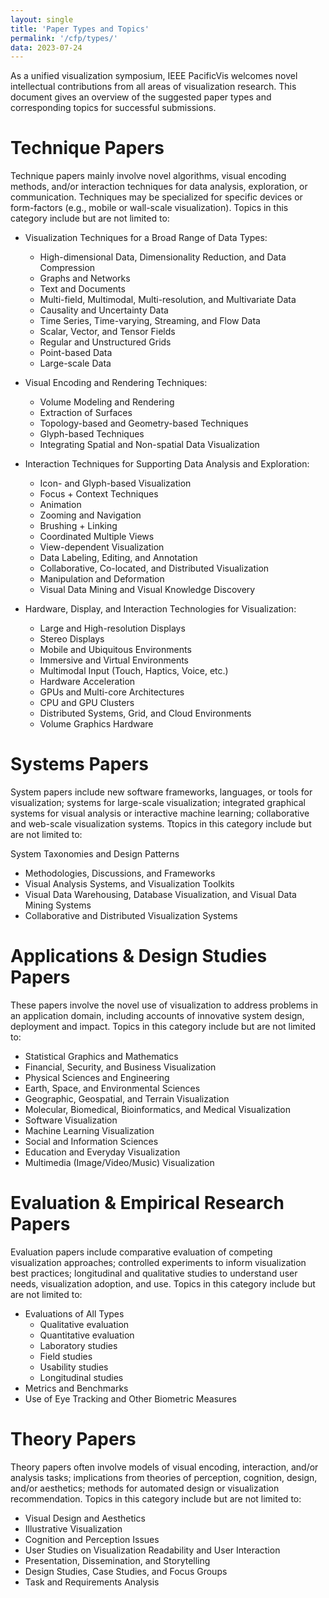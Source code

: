```yaml
---
layout: single
title: 'Paper Types and Topics'
permalink: '/cfp/types/'
data: 2023-07-24
---
```


As a unified visualization symposium, IEEE PacificVis welcomes novel intellectual contributions from all areas of visualization research. This document gives an overview of the suggested paper types and corresponding topics for successful submissions.

# Technique Papers

Technique papers mainly involve novel algorithms, visual encoding methods, and/or interaction techniques for data analysis, exploration, or communication. Techniques may be specialized for specific devices or form-factors (e.g., mobile or wall-scale visualization). Topics in this category include but are not limited to:

- Visualization Techniques for a Broad Range of Data Types:
    - High-dimensional Data, Dimensionality Reduction, and Data Compression
    - Graphs and Networks
    - Text and Documents
    - Multi-field, Multimodal, Multi-resolution, and Multivariate Data
    - Causality and Uncertainty Data
    - Time Series, Time-varying, Streaming, and Flow Data
    - Scalar, Vector, and Tensor Fields
    - Regular and Unstructured Grids
    - Point-based Data
    - Large-scale Data

- Visual Encoding and Rendering Techniques:
    - Volume Modeling and Rendering
    - Extraction of Surfaces
    - Topology-based and Geometry-based Techniques
    - Glyph-based Techniques
    - Integrating Spatial and Non-spatial Data Visualization

- Interaction Techniques for Supporting Data Analysis and Exploration:
    - Icon- and Glyph-based Visualization
    - Focus + Context Techniques
    - Animation
    - Zooming and Navigation
    - Brushing + Linking
    - Coordinated Multiple Views
    - View-dependent Visualization
    - Data Labeling, Editing, and Annotation
    - Collaborative, Co-located, and Distributed Visualization
    - Manipulation and Deformation
    - Visual Data Mining and Visual Knowledge Discovery

- Hardware, Display, and Interaction Technologies for Visualization:
    - Large and High-resolution Displays
    - Stereo Displays
    - Mobile and Ubiquitous Environments
    - Immersive and Virtual Environments
    - Multimodal Input (Touch, Haptics, Voice, etc.)
    - Hardware Acceleration
    - GPUs and Multi-core Architectures
    - CPU and GPU Clusters
    - Distributed Systems, Grid, and Cloud Environments
    - Volume Graphics Hardware

# Systems Papers

System papers include new software frameworks, languages, or tools for visualization; systems for large-scale visualization; integrated graphical systems for visual analysis or interactive machine learning; collaborative and web-scale visualization systems. Ttopics in this category include but are not limited to:

System Taxonomies and Design Patterns
- Methodologies, Discussions, and Frameworks
- Visual Analysis Systems, and Visualization Toolkits
- Visual Data Warehousing, Database Visualization, and Visual Data Mining Systems
- Collaborative and Distributed Visualization Systems

# Applications & Design Studies Papers

These papers involve the novel use of visualization to address problems in an application domain, including accounts of innovative system design, deployment and impact. Topics in this category include but are not limited to:

- Statistical Graphics and Mathematics
- Financial, Security, and Business Visualization
- Physical Sciences and Engineering
- Earth, Space, and Environmental Sciences
- Geographic, Geospatial, and Terrain Visualization
- Molecular, Biomedical, Bioinformatics, and Medical Visualization
- Software Visualization
- Machine Learning Visualization
- Social and Information Sciences
- Education and Everyday Visualization
- Multimedia (Image/Video/Music) Visualization

# Evaluation & Empirical Research Papers

Evaluation papers include comparative evaluation of competing visualization approaches; controlled experiments to inform visualization best practices; longitudinal and qualitative studies to understand user needs, visualization adoption, and use. Topics in this category include but are not limited to:

- Evaluations of All Types
    - Qualitative evaluation
    - Quantitative evaluation
    - Laboratory studies
    - Field studies
    - Usability studies
    - Longitudinal studies
- Metrics and Benchmarks
- Use of Eye Tracking and Other Biometric Measures

# Theory Papers

Theory papers often involve models of visual encoding, interaction, and/or analysis tasks; implications from theories of perception, cognition, design, and/or aesthetics; methods for automated design or visualization recommendation. Topics in this category include but are not limited to:

- Visual Design and Aesthetics
- Illustrative Visualization
- Cognition and Perception Issues
- User Studies on Visualization Readability and User Interaction
- Presentation, Dissemination, and Storytelling
- Design Studies, Case Studies, and Focus Groups
- Task and Requirements Analysis
